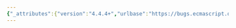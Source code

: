 ```yaml
---
{"_attributes":{"version":"4.4.4+","urlbase":"https://bugs.ecmascript.org/","maintainer":"dherman@mozilla.com"},"bug":{"bug_id":2324,"creation_ts":"2013-11-20 05:27:00 -0800","short_desc":"9.2.10: No get/set prefix for accessor property for empty string","delta_ts":"2014-07-19 18:28:19 -0700","product":"Draft for 6th Edition","component":"technical issue","version":"Rev 21: November 8, 2013 Draft","rep_platform":"All","op_sys":"All","bug_status":"RESOLVED","resolution":"FIXED","priority":"Normal","bug_severity":"normal","everconfirmed":true,"reporter":{"uid":"andrebargull","name":"André Bargull"},"assigned_to":{"uid":"allen","name":"Allen Wirfs-Brock"},"long_desc":[{"commentid":6845,"comment_count":0,"who":{"uid":"andrebargull","name":"André Bargull"},"bug_when":"2013-11-20 05:27:02 -0800","thetext":"9.2.10  SetFunctionName Abstract Operation, step 4:\n\nThe get/set prefix is not prepended for accessor properties for the empty string. It's unclear whether the newly added sub-condition `name is not the empty string` should also apply in this case or only for symbol-keyed properties without a [[Description]] field. \n\nExample:\nThe function name for the getter in `({get \"\"(){}})` will not be set to \"get \" but instead to \"\"."},{"commentid":9227,"comment_count":1,"who":{"uid":"allen","name":"Allen Wirfs-Brock"},"bug_when":"2014-07-16 16:18:04 -0700","thetext":"fixed in rev26 editor's draft.\n\nThe names of such properties is now \"get \" or \"set \""},{"commentid":9382,"comment_count":2,"who":{"uid":"allen","name":"Allen Wirfs-Brock"},"bug_when":"2014-07-19 18:28:19 -0700","thetext":"fixed in rev26"}]}}
---
```

